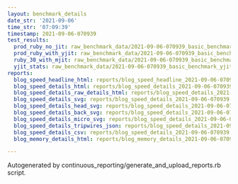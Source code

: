 ```yaml
---
layout: benchmark_details
date_str: '2021-09-06'
time_str: '07:09:39'
timestamp: 2021-09-06-070939
test_results:
  prod_ruby_no_jit: raw_benchmark_data/2021-09-06-070939_basic_benchmark_prod_ruby_no_jit.json
  prod_ruby_with_yjit: raw_benchmark_data/2021-09-06-070939_basic_benchmark_prod_ruby_with_yjit.json
  ruby_30_with_mjit: raw_benchmark_data/2021-09-06-070939_basic_benchmark_ruby_30_with_mjit.json
  yjit_stats: raw_benchmark_data/2021-09-06-070939_basic_benchmark_yjit_stats.json
reports:
  blog_speed_headline_html: reports/blog_speed_headline_2021-09-06-070939.html
  blog_speed_details_html: reports/blog_speed_details_2021-09-06-070939.html
  blog_speed_details_raw_details_html: reports/blog_speed_details_2021-09-06-070939.raw_details.html
  blog_speed_details_svg: reports/blog_speed_details_2021-09-06-070939.svg
  blog_speed_details_head_svg: reports/blog_speed_details_2021-09-06-070939.head.svg
  blog_speed_details_back_svg: reports/blog_speed_details_2021-09-06-070939.back.svg
  blog_speed_details_micro_svg: reports/blog_speed_details_2021-09-06-070939.micro.svg
  blog_speed_details_tripwires_json: reports/blog_speed_details_2021-09-06-070939.tripwires.json
  blog_speed_details_csv: reports/blog_speed_details_2021-09-06-070939.csv
  blog_memory_details_html: reports/blog_memory_details_2021-09-06-070939.html

---
```

Autogenerated by continuous_reporting/generate_and_upload_reports.rb script.
